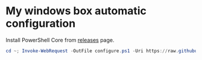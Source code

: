 # My windows box automatic configuration

Install PowerShell Core from [releases](https://github.com/PowerShell/PowerShell/releases) page.

```ps1
cd ~; Invoke-WebRequest -OutFile configure.ps1 -Uri https://raw.githubusercontent.com/grigoryvp/my-win-box-cfg/master/configure.ps1; & .\configure.ps1
```
